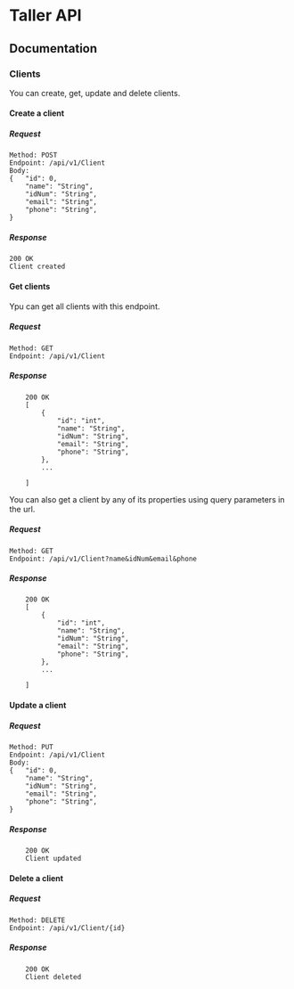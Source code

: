 # **Taller API**
## **Documentation**
### **Clients**
You can create, get, update and delete clients.
#### **Create a client**
##### Request

    Method: POST
    Endpoint: /api/v1/Client
    Body:
    {   "id": 0,
        "name": "String",
        "idNum": "String",
        "email": "String",
        "phone": "String",
    }
##### Response
    
    200 OK
    Client created


#### **Get clients**
Ypu can get all clients with this endpoint.
##### Request

    Method: GET
    Endpoint: /api/v1/Client

##### Response
        
        200 OK
        [
            {
                "id": "int",
                "name": "String",
                "idNum": "String",
                "email": "String",
                "phone": "String",
            },
            ...
            
        ]

You can also get a client by any of its properties using query parameters in the url.

##### Request

    Method: GET
    Endpoint: /api/v1/Client?name&idNum&email&phone

##### Response
        
        200 OK
        [
            {
                "id": "int",
                "name": "String",
                "idNum": "String",
                "email": "String",
                "phone": "String",
            },
            ...
            
        ]

#### **Update a client**
##### Request

    Method: PUT
    Endpoint: /api/v1/Client
    Body:
    {   "id": 0,
        "name": "String",
        "idNum": "String",
        "email": "String",
        "phone": "String",
    }

##### Response
        
        200 OK
        Client updated
    

#### **Delete a client**
##### Request

    Method: DELETE
    Endpoint: /api/v1/Client/{id}

##### Response
        
        200 OK
        Client deleted